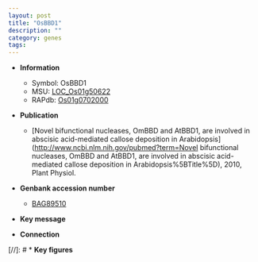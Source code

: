 ```yaml
---
layout: post
title: "OsBBD1"
description: ""
category: genes
tags: 
---
```


* **Information**  
    + Symbol: OsBBD1  
    + MSU: [LOC_Os01g50622](http://rice.plantbiology.msu.edu/cgi-bin/ORF_infopage.cgi?orf=LOC_Os01g50622)  
    + RAPdb: [Os01g0702000](http://rapdb.dna.affrc.go.jp/viewer/gbrowse_details/irgsp1?name=Os01g0702000)  

* **Publication**  
    + [Novel bifunctional nucleases, OmBBD and AtBBD1, are involved in abscisic acid-mediated callose deposition in Arabidopsis](http://www.ncbi.nlm.nih.gov/pubmed?term=Novel bifunctional nucleases, OmBBD and AtBBD1, are involved in abscisic acid-mediated callose deposition in Arabidopsis%5BTitle%5D), 2010, Plant Physiol.

* **Genbank accession number**  
    + [BAG89510](http://www.ncbi.nlm.nih.gov/nuccore/BAG89510)

* **Key message**  

* **Connection**  

[//]: # * **Key figures**  


